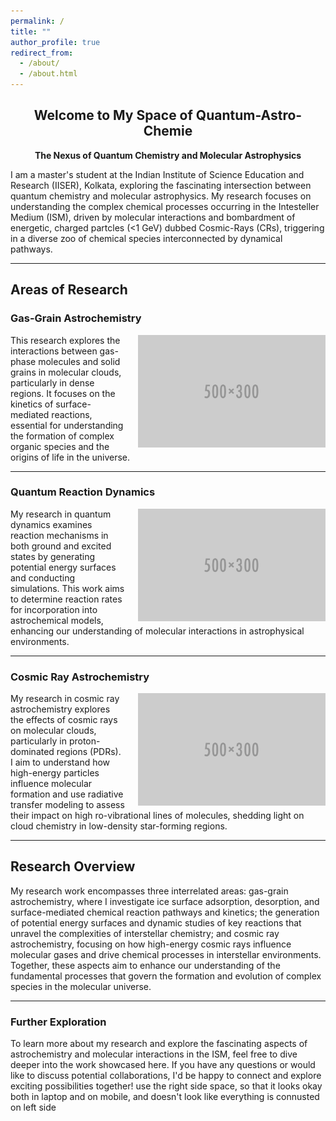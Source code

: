 ```yaml
---
permalink: /
title: ""
author_profile: true
redirect_from: 
  - /about/
  - /about.html
---
```


## <div style="text-align: center;">Welcome to My Space of Quantum-Astro-Chemie</div>

**<div style="text-align: center;">The Nexus of Quantum Chemistry and Molecular Astrophysics</div>**

I am a master's student at the Indian Institute of Science Education and Research (IISER), Kolkata, exploring the fascinating intersection between quantum chemistry and molecular astrophysics. My research focuses on understanding the complex chemical processes occurring in the Intesteller Medium (ISM), driven by molecular interactions and bombardment of energetic, charged partcles (<1 GeV) dubbed Cosmic-Rays (CRs), triggering in a diverse zoo of chemical species interconnected by dynamical pathways.

---

## Areas of Research

### Gas-Grain Astrochemistry

<img src="/images/500x300.png" alt="Gas-Grain Astrochemistry" style="width: 300px; height: auto; float: right; margin-left: 20px;"/>

This research explores the interactions between gas-phase molecules and solid grains in molecular clouds, particularly in dense regions. It focuses on the kinetics of surface-mediated reactions, essential for understanding the formation of complex organic species and the origins of life in the universe.

---

### Quantum Reaction Dynamics

<img src="/images/500x300.png" alt="Quantum Dynamics" style="width: 300px; height: auto; float: right; margin-left: 20px;"/>

My research in quantum dynamics examines reaction mechanisms in both ground and excited states by generating potential energy surfaces and conducting simulations. This work aims to determine reaction rates for incorporation into astrochemical models, enhancing our understanding of molecular interactions in astrophysical environments.

---

### Cosmic Ray Astrochemistry

<img src="/images/500x300.png" alt="Cosmic Ray Astrochemistry" style="width: 300px; height: auto; float: right; margin-left: 20px;"/>

My research in cosmic ray astrochemistry explores the effects of cosmic rays on molecular clouds, particularly in proton-dominated regions (PDRs). I aim to understand how high-energy particles influence molecular formation and use radiative transfer modeling to assess their impact on high ro-vibrational lines of molecules, shedding light on cloud chemistry in low-density star-forming regions.

---

## Research Overview
My research work encompasses three interrelated areas: gas-grain astrochemistry, where I investigate ice surface adsorption, desorption, and surface-mediated chemical reaction pathways and kinetics; the generation of potential energy surfaces and dynamic studies of key reactions that unravel the complexities of interstellar chemistry; and cosmic ray astrochemistry, focusing on how high-energy cosmic rays influence molecular gases and drive chemical processes in interstellar environments. Together, these aspects aim to enhance our understanding of the fundamental processes that govern the formation and evolution of complex species in the molecular universe.

---

### Further Exploration
To learn more about my research and explore the fascinating aspects of astrochemistry and molecular interactions in the ISM, feel free to dive deeper into the work showcased here. If you have any questions or would like to discuss potential collaborations, I'd be happy to connect and explore exciting possibilities together! use the right side space, so that it looks okay both in laptop and on mobile, and doesn't look like everything is connusted on left side


